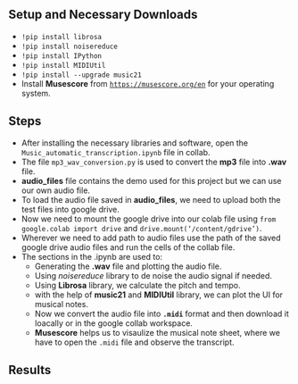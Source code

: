 ## Setup and Necessary Downloads
* <code>!pip install librosa</code>
* <code>!pip install noisereduce</code>
* <code>!pip install IPython</code>
* <code>!pip install MIDIUtil</code>
* <code>!pip install --upgrade music21</code>
*  Install **Musescore** from <code>https://musescore.org/en</code> for your operating system.

## Steps 

* After installing the necessary libraries and software, open the <code>Music_automatic_transcription.ipynb</code> file in collab.</br>
* The file <code>mp3_wav_conversion.py</code> is used to convert the **mp3** file into **.wav** file.</br>
* **audio_files** file contains the demo used for this project but we can use our own audio file.</br>
* To load the audio file saved in **audio_files**, we need to upload both the test files into google drive.</br>
* Now we need to mount the google drive into our colab file using <code>from google.colab import drive</code> and <code>drive.mount(‘/content/gdrive’)</code>.</br>
* Wherever we need to add path to audio files use the path of the saved google drive audio files and run the cells of the collab file.</br>
* The sections in the .ipynb are used to:</br>
    * Generating the **.wav** file and plotting the audio file.</br>
    * Using *noisereduce* library to de noise the audio signal if needed.</br>
    * Using **Librosa** library, we calculate the pitch and tempo.</br>
    * with the help of **music21** and **MIDIUtil** library, we can plot the UI for musical notes.</br>
    * Now we convert the audio file into <code>**.midi**</code> format and then download it loacally or in the google collab workspace.</br>
    * **Musescore** helps us to visaulize the musical note sheet, where we have to open the <code>.midi</code> file and observe the transcript. </br>

## Results 


